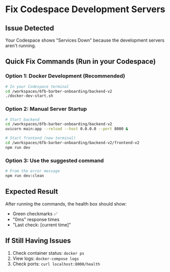 # Fix Codespace Development Servers

## Issue Detected
Your Codespace shows "Services Down" because the development servers aren't running.

## Quick Fix Commands (Run in your Codespace)

### Option 1: Docker Development (Recommended)
```bash
# In your Codespace terminal
cd /workspaces/6fb-barber-onboarding/backend-v2
./docker-dev-start.sh
```

### Option 2: Manual Server Startup
```bash
# Start backend
cd /workspaces/6fb-barber-onboarding/backend-v2
uvicorn main:app --reload --host 0.0.0.0 --port 8000 &

# Start frontend (new terminal)
cd /workspaces/6fb-barber-onboarding/backend-v2/frontend-v2
npm run dev
```

### Option 3: Use the suggested command
```bash
# From the error message
npm run dev:clean
```

## Expected Result
After running the commands, the health box should show:
- Green checkmarks ✅
- "0ms" response times
- "Last check: [current time]"

## If Still Having Issues
1. Check container status: `docker ps`
2. View logs: `docker-compose logs`
3. Check ports: `curl localhost:8000/health`